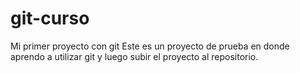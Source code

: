 # git-curso
Mi primer proyecto con git
Este es un proyecto de prueba en donde aprendo a utilizar git y luego subir el proyecto al  repositorio.
